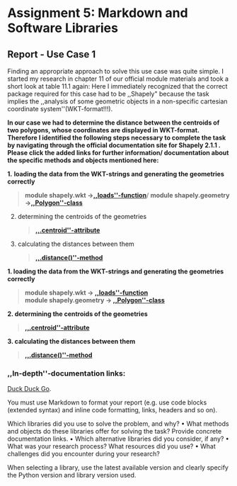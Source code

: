 # Assignment 5: Markdown and Software Libraries

## Report - Use Case 1
Finding an appropriate approach to solve this use case was quite simple. I started my research in chapter 11 of our official module materials and took a short look at table 11.1 again:
Here I immediately recognized that the correct package required for this case had to be ,,Shapely" because the task implies the ,,analysis of some geometric objects in a non-specific cartesian coordinate system''(WKT-format!!!). 

**In our case we had to determine the distance between the centroids of two polygons, whose coordinates are displayed in WKT-format. Therefore I identified the following steps necessary to complete the task by navigating through the official documentation site for Shapely 2.1.1 . Please click the added links for further information/ documentation about the specific methods and objects mentioned here:**

**1.** **loading the data from the WKT-strings and generating the geometries correctly** 

   > **module shapely.wkt ->[,,loads''-function](https://shapely.readthedocs.io/en/latest/#)**/
   > **module shapely.geometry ->[,,Polygon''-class](https://shapely.readthedocs.io/en/stable/reference/shapely.Polygon.html#shapely.Polygon)**

2. determining the centroids of the geometries
   > **[,,.centroid''-attribute](https://shapely.readthedocs.io/en/latest/manual.html#object.centroid)**

3. calculating the distances between them
   > **[,,.distance()''-method](https://shapely.readthedocs.io/en/latest/manual.html#object.distance)**


**1. loading the data from the WKT-strings and generating the geometries correctly** 

   > **module shapely.wkt -> [,,loads''-function](https://shapely.readthedocs.io/en/latest/#)**  
   > **module shapely.geometry -> [,,Polygon''-class](https://shapely.readthedocs.io/en/stable/reference/shapely.Polygon.html#shapely.Polygon)**

**2. determining the centroids of the geometries**
   > **[,,.centroid''-attribute](https://shapely.readthedocs.io/en/latest/manual.html#object.centroid)**

**3. calculating the distances between them**
   > **[,,.distance()''-method](https://shapely.readthedocs.io/en/latest/manual.html#object.distance)**






### ,,In-depth''-documentation links:

[Duck Duck Go](https://duckduckgo.com).



You must use Markdown to format your report (e.g. use code blocks (extended
syntax) and inline code formatting, links, headers and so on).

Which libraries did you use to solve the problem, and why?
• What methods and objects do these libraries offer for solving the task? Provide
concrete documentation links.
• Which alternative libraries did you consider, if any?
• What was your research process? What resources did you use?
• What challenges did you encounter during your research?

 When selecting a library, use the latest available version and clearly specify the
Python version and library version used.